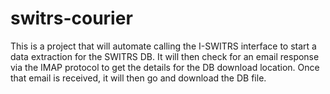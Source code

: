 # switrs-courier

This is a project that will automate calling the I-SWITRS interface to start a data extraction for the SWITRS DB. It will then check for an email response via the IMAP protocol to get the details for the DB download location. Once that email is received, it will then go and download the DB file.